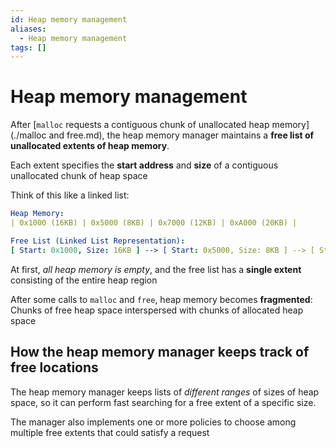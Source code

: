 ```yaml
---
id: Heap memory management
aliases:
  - Heap memory management
tags: []
---
```


# Heap memory management

After [`malloc` requests a contiguous chunk of unallocated heap memory](./malloc and free.md), the heap memory manager maintains a **free list of unallocated extents of heap memory**.

Each extent specifies the **start address** and **size** of a contiguous unallocated chunk of heap space

Think of this like a linked list:

```yaml
Heap Memory:
| 0x1000 (16KB) | 0x5000 (8KB) | 0x7000 (12KB) | 0xA000 (20KB) |

Free List (Linked List Representation):
[ Start: 0x1000, Size: 16KB ] --> [ Start: 0x5000, Size: 8KB ] --> [ Start: 0x7000, Size: 12KB ] --> [ Start: 0xA000, Size: 20KB ] --> NULL
```

At first, _all heap memory is empty_, and the free list has a **single extent** consisting of the entire heap region

After some calls to `malloc` and `free`, heap memory becomes **fragmented**: Chunks of free heap space interspersed with chunks of allocated heap space

## How the heap memory manager keeps track of free locations

The heap memory manager keeps lists of _different ranges_ of sizes of heap space, so it can perform fast searching for a free extent of a specific size.

The manager also implements one or more policies to choose among multiple free extents that could satisfy a request

